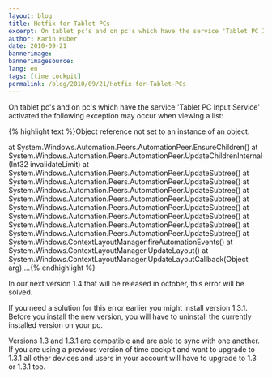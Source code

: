 ```yaml
---
layout: blog
title: Hotfix for Tablet PCs
excerpt: On tablet pc's and on pc's which have the service 'Tablet PC Input Service' activated the following exception may occur when viewing a list.
author: Karin Huber
date: 2010-09-21
bannerimage: 
bannerimagesource: 
lang: en
tags: [time cockpit]
permalink: /blog/2010/09/21/Hotfix-for-Tablet-PCs
---
```


<p>On tablet pc's and on pc's which have the service 'Tablet PC Input Service' activated the following exception may occur when viewing a list:</p><p>
  <span class="InlineCode">
    {% highlight text %}Object reference not set to an instance of an object.

   at System.Windows.Automation.Peers.AutomationPeer.EnsureChildren()
   at System.Windows.Automation.Peers.AutomationPeer.UpdateChildrenInternal(Int32 invalidateLimit)
   at System.Windows.Automation.Peers.AutomationPeer.UpdateSubtree()
   at System.Windows.Automation.Peers.AutomationPeer.UpdateSubtree()
   at System.Windows.Automation.Peers.AutomationPeer.UpdateSubtree()
   at System.Windows.Automation.Peers.AutomationPeer.UpdateSubtree()
   at System.Windows.Automation.Peers.AutomationPeer.UpdateSubtree()
   at System.Windows.Automation.Peers.AutomationPeer.UpdateSubtree()
   at System.Windows.Automation.Peers.AutomationPeer.UpdateSubtree()
   at System.Windows.Automation.Peers.AutomationPeer.UpdateSubtree()
   at System.Windows.ContextLayoutManager.fireAutomationEvents()
   at System.Windows.ContextLayoutManager.UpdateLayout()
   at System.Windows.ContextLayoutManager.UpdateLayoutCallback(Object arg)
   ...{% endhighlight %}
  </span>
</p><p>In our next version 1.4 that will be released in october, this error will be solved.</p><p>If you need a solution for this error earlier you might install version 1.3.1. Before you install the new version, you will have to uninstall the currently installed version on your pc.</p><p>Versions 1.3 and 1.3.1 are compatible and are able to sync with one another. If you are using a previous version of time cockpit and want to upgrade to 1.3.1 all other devices and users in your account will have to upgrade to 1.3 or 1.3.1 too.</p>